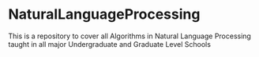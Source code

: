 # NaturalLanguageProcessing
This is a repository to cover all Algorithms in Natural Language Processing taught in all major Undergraduate and Graduate Level Schools
